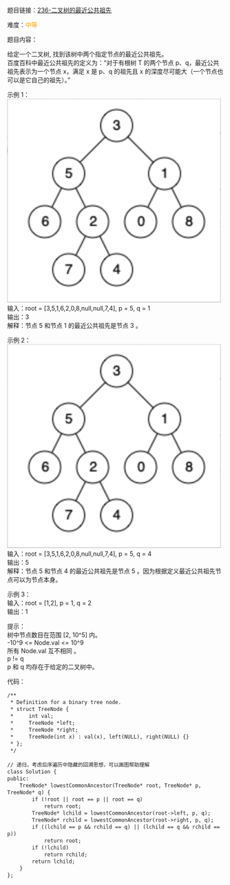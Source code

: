 题目链接：[236-二叉树的最近公共祖先](https://leetcode-cn.com/problems/lowest-common-ancestor-of-a-binary-tree/)

难度：<font color="Orange">中等</font>

题目内容：

给定一个二叉树, 找到该树中两个指定节点的最近公共祖先。<br>
百度百科中最近公共祖先的定义为：“对于有根树 T 的两个节点 p、q，最近公共祖先表示为一个节点 x，满足 x 是 p、q 的祖先且 x 的深度尽可能大（一个节点也可以是它自己的祖先）。”

示例 1：<br>
![示例1](./236-二叉树的最近公共祖先-图1.png)<br>
输入：root = [3,5,1,6,2,0,8,null,null,7,4], p = 5, q = 1<br>
输出：3<br>
解释：节点 5 和节点 1 的最近公共祖先是节点 3 。

示例 2：<br>
![示例2](./236-二叉树的最近公共祖先-图2.png)<br>
输入：root = [3,5,1,6,2,0,8,null,null,7,4], p = 5, q = 4<br>
输出：5<br>
解释：节点 5 和节点 4 的最近公共祖先是节点 5 。因为根据定义最近公共祖先节点可以为节点本身。

示例 3：<br>
输入：root = [1,2], p = 1, q = 2<br>
输出：1

提示：<br>
树中节点数目在范围 [2, 10^5] 内。<br>
-10^9 <= Node.val <= 10^9<br>
所有 Node.val 互不相同 。<br>
p != q<br>
p 和 q 均存在于给定的二叉树中。


代码：
```
/**
 * Definition for a binary tree node.
 * struct TreeNode {
 *     int val;
 *     TreeNode *left;
 *     TreeNode *right;
 *     TreeNode(int x) : val(x), left(NULL), right(NULL) {}
 * };
 */

// 递归，考虑后序遍历中隐藏的回溯思想，可以画图帮助理解
class Solution {
public:
    TreeNode* lowestCommonAncestor(TreeNode* root, TreeNode* p, TreeNode* q) {
        if (!root || root == p || root == q)
            return root;
        TreeNode* lchild = lowestCommonAncestor(root->left, p, q);
        TreeNode* rchild = lowestCommonAncestor(root->right, p, q);
        if ((lchild == p && rchild == q) || (lchild == q && rchild == p))
            return root;
        if (!lchild)
            return rchild;
        return lchild;
    }
};
```